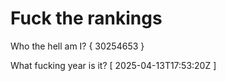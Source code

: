 # Fuck the rankings

Who the hell am I?
{ 30254653 }

What fucking year is it?
[ 2025-04-13T17:53:20Z ]
